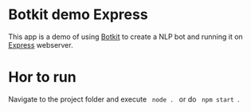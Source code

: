 # Botkit demo Express

This app is a demo of using [Botkit](https://github.com/howdyai/botkit) to create a NLP bot and running it on [Express](http://expressjs.com) webserver.

# Hor to run

Navigate to the project folder and execute <code> node . </code> or do <code> npm start </code>.

